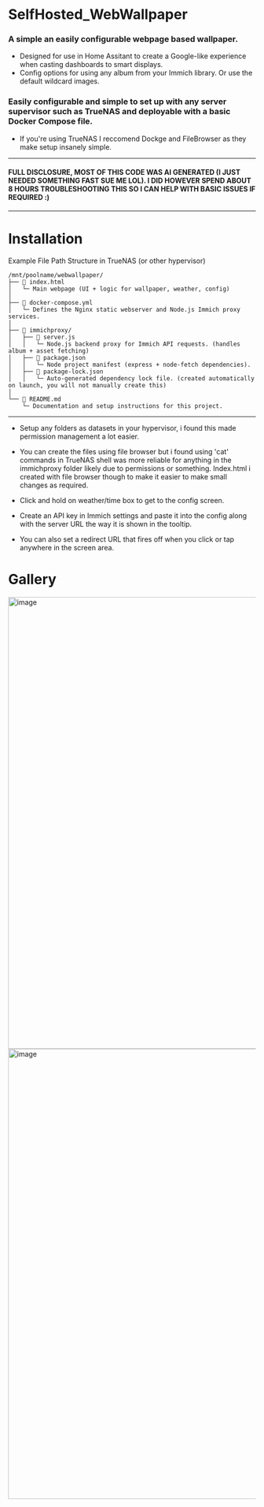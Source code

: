 # SelfHosted_WebWallpaper
### A simple an easily configurable webpage based wallpaper. 


- Designed for use in Home Assitant to create a Google-like experience when casting dashboards to smart displays.
- Config options for using any album from your Immich library. Or use the default wildcard images.







### Easily configurable and simple to set up with any server supervisor such as TrueNAS and deployable with a basic Docker Compose file.


- If you're using TrueNAS I reccomend Dockge and FileBrowser as they make setup insanely simple.

___________________________________________________________________________________________________________

#### FULL DISCLOSURE, MOST OF THIS CODE WAS AI GENERATED (I JUST NEEDED SOMETHING FAST SUE ME LOL). I DID HOWEVER SPEND ABOUT 8 HOURS TROUBLESHOOTING THIS SO I CAN HELP WITH BASIC ISSUES IF REQUIRED :)

________________________________________________________________________________________________________________


# Installation

Example File Path Structure in TrueNAS (or other hypervisor)



```text
/mnt/poolname/webwallpaper/
├── 📄 index.html
│   └─ Main webpage (UI + logic for wallpaper, weather, config)
│
├── 🐋 docker-compose.yml
│   └─ Defines the Nginx static webserver and Node.js Immich proxy services.
│
├── 📂 immichproxy/
│   ├── 📄 server.js
│   │   └─ Node.js backend proxy for Immich API requests. (handles album + asset fetching)
│   ├── 📄 package.json
│   │   └─ Node project manifest (express + node-fetch dependencies).
│   ├── 📄 package-lock.json
│   │   └─ Auto-generated dependency lock file. (created automatically on launch, you will not manually create this)
│
└── 📘 README.md
    └─ Documentation and setup instructions for this project.
```


_______________________________________________________________________________________________________________

- Setup any folders as datasets in your hypervisor, i found this made permission management a lot easier.

- You can create the files using file browser but i found using 'cat' commands in TrueNAS shell was more reliable for anything in the immichproxy folder likely due to permissions or something. Index.html i created with file browser though to make it easier to make small changes as required.

- Click and hold on weather/time box to get to the config screen.

- Create an API key in Immich settings and paste it into the config along with the server URL the way it is shown in the tooltip.

- You can also set a redirect URL that fires off when you click or tap anywhere in the screen area.



# Gallery


<img width="1919" height="918" alt="image" src="https://github.com/user-attachments/assets/096fa776-2e6f-466a-9ebf-b6ac64375c40" />

<img width="1915" height="915" alt="image" src="https://github.com/user-attachments/assets/48088783-45a0-4068-8a60-2a0b58905536" />



